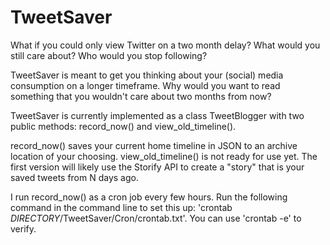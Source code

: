 TweetSaver
==========

What if you could only view Twitter on a two month delay? What would you still care about? Who would you stop following?

TweetSaver is meant to get you thinking about your (social) media consumption on a longer timeframe. Why would you want to read something that you wouldn't care about two months from now?

TweetSaver is currently implemented as a class TweetBlogger with two public methods: record_now() and view_old_timeline().

record_now() saves your current home timeline in JSON to an archive location of your choosing. view_old_timeline() is not ready for use yet. The first version will likely use the Storify API to create a "story" that is your saved tweets from N days ago.

I run record_now() as a cron job every few hours. Run the following command in the command line to set this up: 'crontab *DIRECTORY*/TweetSaver/Cron/crontab.txt'. You can use 'crontab -e' to verify.
